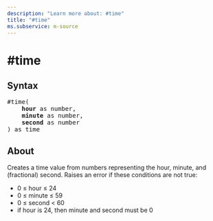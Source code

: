 ```yaml
---
description: "Learn more about: #time"
title: "#time"
ms.subservice: m-source
---
```

# #time

## Syntax

<pre>
#time(
    <b>hour</b> as number,
    <b>minute</b> as number,
    <b>second</b> as number
) as time
</pre>

## About

Creates a time value from numbers representing the hour, minute, and (fractional) second. Raises an error if these conditions are not true:

* 0 ≤ hour ≤ 24
* 0 ≤ minute ≤ 59
* 0 ≤ second < 60
* if hour is 24, then minute and second must be 0
